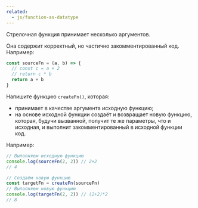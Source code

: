 ```yaml
---
related:
  - js/function-as-datatype
---
```


Cтрелочная функция принимает несколько аргументов.

Она содержит корректный, но частично закомментированный код. Например:

```javascript
const sourceFn = (a, b) => {
  // const c = a + 2
  // return c * b
  return a + b
}
```

Напишите функцию `createFn()`, которая:

- принимает в качестве аргумента исходную функцию;
- на основе исходной функции создаёт и возвращает новую функцию, которая, будучи вызванной, получит те же параметры, что и исходная, и выполнит закомментированный в исходной функции код.

Например:

```javascript
// Выполняем исходную функцию
console.log(sourceFn(2, 2)) // 2+2
// 4

// Создаём новую функцию
const targetFn = createFn(sourceFn)
// Выполняем новую функцию
console.log(targetFn(2, 2)) // (2+2)*2
// 8
```

